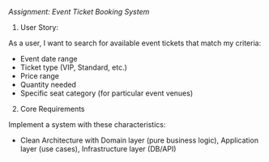*Assignment: Event Ticket Booking System*

1. User Story:
   
As a user, I want to search for available event tickets that match my criteria:

- Event date range
- Ticket type (VIP, Standard, etc.)
- Price range
- Quantity needed
- Specific seat category (for particular event venues)

2. Core Requirements
   
Implement a system with these characteristics:

- Clean Architecture with Domain layer (pure business logic), Application layer (use cases), Infrastructure layer (DB/API)




